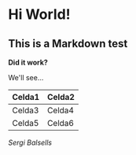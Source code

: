 # Hi World!
## This is a Markdown test

**Did it work?**

We'll see...


Celda1 | Celda2
------ | ------
Celda3 | Celda4
Celda5 | Celda6

*Sergi Balsells*

